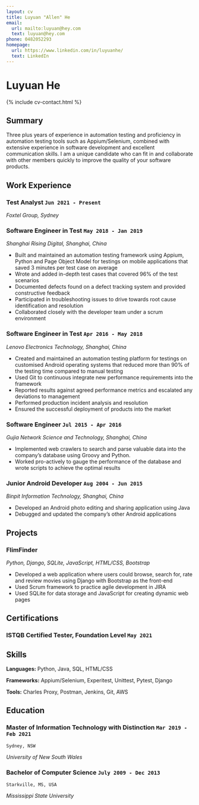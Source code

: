 ```yaml
---
layout: cv
title: Luyuan "Allen" He
email:
  url: mailto:luyuan@hey.com
  text: luyuan@hey.com
phone: 0482052293
homepage:
  url: https://www.linkedin.com/in/luyuanhe/
  text: LinkedIn
---
```


# Luyuan **He**

<!--
include contact information from the front matter
Supported arguments:
    - homepage: url, text
    - phone
    - email
-->

{% include cv-contact.html %}

## Summary

Three plus years of experience in automation testing and proficiency in automation testing tools such as Appium/Selenium, combined with extensive experience in software development and excellent communication skills. I am a unique candidate who can fit in and collaborate with other members quickly to improve the quality of your software products.

## Work Experience

### **Test Analyst** `Jun 2021 - Present`

_Foxtel Group, Sydney_<br>

### **Software Engineer in Test** `May 2018 - Jan 2019`

_Shanghai Rising Digital, Shanghai, China_<br>
- Built and maintained an automation testing framework using Appium, Python and Page Object Model for testings on mobile applications that saved 3 minutes per test case on average
- Wrote and added in-depth test cases that covered 96% of the test scenarios
- Documented defects found on a defect tracking system and provided constructive feedback
- Participated in troubleshooting issues to drive towards root cause identification and resolution
- Collaborated closely with the developer team under a scrum environment

### **Software Engineer in Test** `Apr 2016 - May 2018`

_Lenovo Electronics Technology, Shanghai, China_<br>
- Created and maintained an automation testing platform for testings on customised Android operating systems that reduced more than 90% of the testing time compared to manual testing
- Used Git to continuous integrate new performance requirements into the framework
- Reported results against agreed performance metrics and escalated any deviations to management
- Performed production incident analysis and resolution
- Ensured the successful deployment of products into the market

### **Software Engineer** `Jul 2015 - Apr 2016`

_Gujia Network Science and Technology, Shanghai, China_<br>

- Implemented web crawlers to search and parse valuable data into the company’s database using Groovy and Python.
- Worked pro-actively to gauge the performance of the database and wrote scripts to achieve the optimal results

### **Junior Android Developer** `Aug 2004 - Jun 2015`

_Binpit Information Technology, Shanghai, China_<br>
- Developed an Android photo editing and sharing application using Java
- Debugged and updated the company’s other Android applications

## Projects
### **FlimFinder**
_Python, Django, SQLite, JavaScript, HTML/CSS, Bootstrap_<br>
- Developed a web application where users could browse, search for, rate and review movies using Django with Bootstrap as the front-end
- Used Scrum framework to practice agile development in JIRA
- Used SQLite for data storage and JavaScript for creating dynamic web pages

## Certifications
### **ISTQB Certified Tester, Foundation Level** `May 2021`

## Skills
**Languages:** Python, Java, SQL, HTML/CSS<br>

**Frameworks:** Appium/Selenium, Experitest, Unittest, Pytest, Django<br>

**Tools:** Charles Proxy, Postman, Jenkins, Git, AWS<br>

## Education

### **Master of Information Technology with Distinction** `Mar 2019 - Feb 2021`

```
Sydney, NSW
```

_University of New South Wales_

### **Bachelor of Computer Science** `July 2009 - Dec 2013`

```
Starkville, MS, USA
```

_Mississippi State University_

<!-- ### Footer

Last updated: Oct 4 2021 -->
